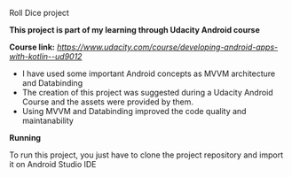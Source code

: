 Roll Dice project

**This project is part of my learning through Udacity Android course**

**Course link:** _https://www.udacity.com/course/developing-android-apps-with-kotlin--ud9012_

- I have used some important Android concepts as MVVM architecture and Databinding
- The creation of this project was suggested during a Udacity Android Course and the assets were provided by them.
- Using MVVM and Databinding improved the code quality and maintanability

**Running**

To run this project, you just have to clone the project repository and import it on Android Studio IDE
